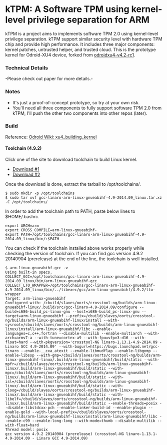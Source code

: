 # kTPM: A Software TPM using kernel-level privilege separation for ARM
kTPM is a project aims to implements software TPM 2.0 using kernel-level privilege separation. kTPM support similar security level with hardware TPM chip and provide high performance.  It includes three major components: kernel patches, untrusted helper, and trusted cloud. This is the prototype kernel for Odroid-XU4 device, forked from [odroidxu4-v4.2-rc1](https://github.com/hardkernel/linux/tree/odroidxu4-v4.2-rc1).

### Technical Details
-Please check out paper for more details.-

### Notes
* It's just a proof-of-concept prototype, so try at your own risk.
* You'll need all three components to fully support software TPM 2.0 from kTPM, I'll push the other two components into other repos (later).

### Build
Reference: [Odroid Wiki: xu4_building_kernel](http://odroid.com/dokuwiki/doku.php?id=en:xu4_building_kernel)

#### Toolchain (4.9.2)
Click one of the site to download toolchain to build Linux kernel.
* [Download #1](http://releases.linaro.org/14.09/components/toolchain/binaries/gcc-linaro-arm-linux-gnueabihf-4.9-2014.09_linux.tar.xz)
* [Download #2](http://dn.odroid.com/toolchains/gcc-linaro-arm-linux-gnueabihf-4.9-2014.09_linux.tar.xz)

Once the download is done, extract the tarball to /opt/toolchains/.
```
$ sudo mkdir -p /opt/toolchains
$ sudo tar xvf gcc-linaro-arm-linux-gnueabihf-4.9-2014.09_linux.tar.xz -C /opt/toolchains/
```

In order to add the toolchain path to PATH, paste below lines to $HOME/.bashrc.
```
export ARCH=arm
export CROSS_COMPILE=arm-linux-gnueabihf-
export PATH=/opt/toolchains/gcc-linaro-arm-linux-gnueabihf-4.9-2014.09_linux/bin/:$PATH
```

You can check if the toolchain installed above works properly while checking the version of toolchain. If you can find gcc version 4.9.2 20140904 (prerelease) at the end of the line, the toolchain is well installed.
```
$ arm-linux-gnueabihf-gcc -v
Using built-in specs.
COLLECT_GCC=/opt/toolchains/gcc-linaro-arm-linux-gnueabihf-4.9-2014.09_linux/bin/arm-linux-gnueabihf-gcc
COLLECT_LTO_WRAPPER=/opt/toolchains/gcc-linaro-arm-linux-gnueabihf-4.9-2014.09_linux/bin/../libexec/gcc/arm-linux-gnueabihf/4.9.2/lto-wrapper
Target: arm-linux-gnueabihf
Configured with: /cbuild/slaves/oorts/crosstool-ng/builds/arm-linux-gnueabihf-linux/.build/src/gcc-linaro-4.9-2014.09/configure --build=i686-build_pc-linux-gnu --host=i686-build_pc-linux-gnu --target=arm-linux-gnueabihf --prefix=/cbuild/slaves/oorts/crosstool-ng/builds/arm-linux-gnueabihf-linux/install --with-sysroot=/cbuild/slaves/oorts/crosstool-ng/builds/arm-linux-gnueabihf-linux/install/arm-linux-gnueabihf/libc --enable-languages=c,c++,fortran --disable-multilib --enable-multiarch --with-arch=armv7-a --with-tune=cortex-a9 --with-fpu=vfpv3-d16 --with-float=hard --with-pkgversion='crosstool-NG linaro-1.13.1-4.9-2014.09 - Linaro GCC 4.9-2014.09' --with-bugurl=https://bugs.launchpad.net/gcc-linaro --enable-__cxa_atexit --enable-libmudflap --enable-libgomp --enable-libssp --with-gmp=/cbuild/slaves/oorts/crosstool-ng/builds/arm-linux-gnueabihf-linux/.build/arm-linux-gnueabihf/build/static --with-mpfr=/cbuild/slaves/oorts/crosstool-ng/builds/arm-linux-gnueabihf-linux/.build/arm-linux-gnueabihf/build/static --with-mpc=/cbuild/slaves/oorts/crosstool-ng/builds/arm-linux-gnueabihf-linux/.build/arm-linux-gnueabihf/build/static --with-isl=/cbuild/slaves/oorts/crosstool-ng/builds/arm-linux-gnueabihf-linux/.build/arm-linux-gnueabihf/build/static --with-cloog=/cbuild/slaves/oorts/crosstool-ng/builds/arm-linux-gnueabihf-linux/.build/arm-linux-gnueabihf/build/static --with-libelf=/cbuild/slaves/oorts/crosstool-ng/builds/arm-linux-gnueabihf-linux/.build/arm-linux-gnueabihf/build/static --enable-threads=posix --disable-libstdcxx-pch --enable-linker-build-id --enable-plugin --enable-gold --with-local-prefix=/cbuild/slaves/oorts/crosstool-ng/builds/arm-linux-gnueabihf-linux/install/arm-linux-gnueabihf/libc --enable-c99 --enable-long-long --with-mode=thumb --disable-multilib --with-float=hard
Thread model: posix
gcc version 4.9.2 20140904 (prerelease) (crosstool-NG linaro-1.13.1-4.9-2014.09 - Linaro GCC 4.9-2014.09) 
```
